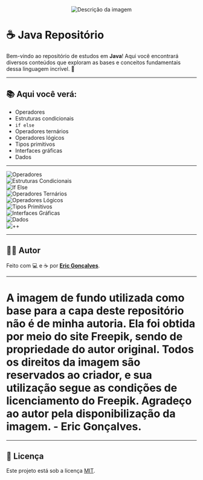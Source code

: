 <div style="text-align: center;">
  <img src="https://private-user-images.githubusercontent.com/166281170/405171602-401cbf52-c844-43ec-9852-9075b1d0538f.jpg?jwt=eyJhbGciOiJIUzI1NiIsInR5cCI6IkpXVCJ9.eyJpc3MiOiJnaXRodWIuY29tIiwiYXVkIjoicmF3LmdpdGh1YnVzZXJjb250ZW50LmNvbSIsImtleSI6ImtleTUiLCJleHAiOjE3Mzc0NTQ1NjAsIm5iZiI6MTczNzQ1NDI2MCwicGF0aCI6Ii8xNjYyODExNzAvNDA1MTcxNjAyLTQwMWNiZjUyLWM4NDQtNDNlYy05ODUyLTkwNzViMWQwNTM4Zi5qcGc_WC1BbXotQWxnb3JpdGhtPUFXUzQtSE1BQy1TSEEyNTYmWC1BbXotQ3JlZGVudGlhbD1BS0lBVkNPRFlMU0E1M1BRSzRaQSUyRjIwMjUwMTIxJTJGdXMtZWFzdC0xJTJGczMlMkZhd3M0X3JlcXVlc3QmWC1BbXotRGF0ZT0yMDI1MDEyMVQxMDExMDBaJlgtQW16LUV4cGlyZXM9MzAwJlgtQW16LVNpZ25hdHVyZT1iMjM2M2QyNTlmNzBjMzQ2ZTVmM2Y5MjBlMzQ5YzNiY2VhYjgxMjBjOTQyYjE0MjJkNDY4M2RkYmU3MTQ0NTkyJlgtQW16LVNpZ25lZEhlYWRlcnM9aG9zdCJ9.Ps5GRNoMJKwKuhsXpaL8xEOvegcnw9Lm_U4fpfaEuzA" alt="Descrição da imagem" />
</div>


# ☕ Java Repositório

Bem-vindo ao repositório de estudos em **Java**! Aqui você encontrará diversos conteúdos que exploram as bases e conceitos fundamentais dessa linguagem incrível. 🚀

---

## 📚 Aqui você verá:

- Operadores
- Estruturas condicionais
- `if else`
- Operadores ternários
- Operadores lógicos
- Tipos primitivos
- Interfaces gráficas
- Dados

---


![Operadores](https://img.shields.io/badge/Operadores-FFA500?style=for-the-badge&logo=java&logoColor=white)  
![Estruturas Condicionais](https://img.shields.io/badge/Estruturas%20Condicionais-FFA500?style=for-the-badge&logo=java&logoColor=white)  
![If Else](https://img.shields.io/badge/If%20Else-FFA500?style=for-the-badge&logo=java&logoColor=white)  
![Operadores Ternários](https://img.shields.io/badge/Operadores%20Ternários-FFA500?style=for-the-badge&logo=java&logoColor=white)  
![Operadores Lógicos](https://img.shields.io/badge/Operadores%20Lógicos-FFA500?style=for-the-badge&logo=java&logoColor=white)  
![Tipos Primitivos](https://img.shields.io/badge/Tipos%20Primitivos-FFA500?style=for-the-badge&logo=java&logoColor=white)  
![Interfaces Gráficas](https://img.shields.io/badge/Interfaces%20Gráficas-FFA500?style=for-the-badge&logo=java&logoColor=white)  
![Dados](https://img.shields.io/badge/Dados-FFA500?style=for-the-badge&logo=java&logoColor=white)  
![++](https://img.shields.io/badge/++-FFA500?style=for-the-badge&logo=java&logoColor=white)

---

## 🧑‍💻 Autor

Feito com 💻 e ☕ por **[Eric Gonçalves](https://github.com/seu-usuario)**.

---
# A imagem de fundo utilizada como base para a capa deste repositório não é de minha autoria. Ela foi obtida por meio do site Freepik, sendo de propriedade do autor original. Todos os direitos da imagem são reservados ao criador, e sua utilização segue as condições de licenciamento do Freepik. Agradeço ao autor pela disponibilização da imagem. - Eric Gonçalves. 
---

## 📄 Licença

Este projeto está sob a licença [MIT](LICENSE).
